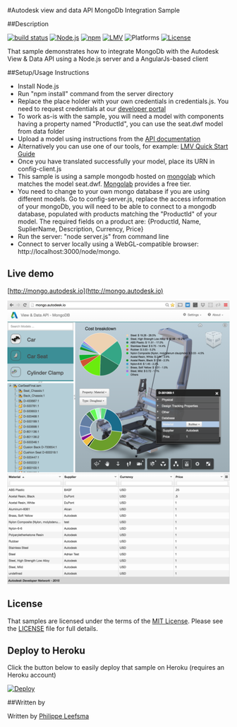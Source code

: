 #Autodesk view and data API MongoDb Integration Sample

##Description

[![build status](https://api.travis-ci.org/cyrillef/extract-view.and.data.api.png)](https://travis-ci.org/cyrillef/extract-view.and.data.api)
[![Node.js](https://img.shields.io/badge/Node.js-5.10.1-blue.svg)](https://nodejs.org/)
[![npm](https://img.shields.io/badge/npm-3.8.3-blue.svg)](https://www.npmjs.com/)
[![LMV](https://img.shields.io/badge/View%20%26%20Data%20API-v2.5-green.svg)](http://developer-autodesk.github.io/)
![Platforms](https://img.shields.io/badge/platform-windows%20%7C%20osx%20%7C%20linux-lightgray.svg)
[![License](http://img.shields.io/:license-mit-blue.svg)](http://opensource.org/licenses/MIT)

That sample demonstrates how to integrate MongoDb with the Autodesk View & Data API using a Node.js server and a AngularJs-based client

##Setup/Usage Instructions

* Install Node.js
* Run "npm install" command from the server directory
* Replace the place holder with your own credentials in credentials.js. You need to request credentials at our [developer portal](https://developer.autodesk.com/user/me/apps)
* To work as-is with the sample, you will need a model with components having a property named "ProductId", you can use the seat.dwf model from data folder
* Upload a model using instructions from the [API documentation](http://developer.api.autodesk.com/documentation/v1/vs/vs_quick_start.html#vs-api-quick-start)
* Alternatively you can use one of our tools, for example: [LMV Quick Start Guide](https://fast-shelf-9177.herokuapp.com/)
* Once you have translated successfully your model, place its URN in config-client.js
* This sample is using a sample mongodb hosted on [mongolab](https://mongolab.com/) which matches the model seat.dwf. [Mongolab](https://mongolab.com/) provides a free tier.
* You need to change to your own mongo database if you are using different models. Go to config-server.js, replace the access information of your mongoDb, you will need to be able to connect to a mongodb database, populated with products matching the "ProductId" of your model. The required fields on a product are: {ProductId, Name, SuplierName, Description, Currency, Price}
* Run the server: "node server.js" from command line
* Connect to server locally using a WebGL-compatible browser: http://localhost:3000/node/mongo.

## Live demo

[http://mongo.autodesk.io](http://mongo.autodesk.io)

[![](www/resources/img/app1.png)](http://mongo.autodesk.io)
[![](www/resources/img/app2.png)](http://mongo.autodesk.io)

## License

That samples are licensed under the terms of the [MIT License](http://opensource.org/licenses/MIT). Please see the [LICENSE](LICENSE) file for full details.

## Deploy to Heroku

Click the button below to easily deploy that sample on Heroku (requires an Heroku account)

[![Deploy](https://www.herokucdn.com/deploy/button.svg)](https://heroku.com/deploy)

##Written by 

Written by [Philippe Leefsma](http://adndevblog.typepad.com/cloud_and_mobile/philippe-leefsma.html)

